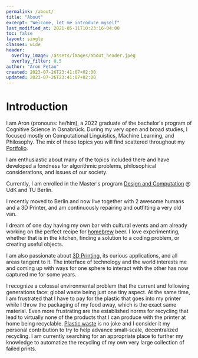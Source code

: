 ```yaml
---
permalink: /about/
title: "About"
excerpt: "Welcome, let me introduce myself"
last_modified_at: 2021-05-11T10:23:16-04:00
toc: false
layout: single
classes: wide
header:
  overlay_image: /assets/images/about_header.jpeg
  overlay_filter: 0.5
author: "Aron Petau"
created: 2023-07-26T23:41:07+02:00
updated: 2023-07-26T23:41:07+02:00
---
```

# Introduction

I am Aron (pronouns: he/him), a 2022 graduate of the bachelor's program of Cognitive Science in Osnabrück.
During my very open and broad studies, I focused mostly on Computational Linguistics, Machine Learning, and Philosophy.
The mix of these topics you will find scattered throughout my [Portfolio](/portfolio/).

I am enthusiastic about many of the topics included there and have developed a fondness for algorithmic problems, philosophical considerations, and issues of our society.

Currently, I am enrolled in the Master's program [Design and Computation](https://www.design-computation.berlin/en) @ UdK and TU Berlin. 

I recently moved to Berlin and now live together with 2 awesome humans and a 3D Printer, and am continuously repairing and outfitting a very old van.

I dream of one day having my own bar with cultural events and am already working on the perfect recipe for [homebrew](/homebrew/) beer. I love experimenting, whether that is in the kitchen, finding a solution to a coding problem, or creating useful objects.

I am also passionate about [3D Printing](/printing/), its curious applications, and all areas tangent to it.
The interface of technology and the world interests me and coming up with ways for one sphere to interact with the other has now captured me for some years.

I recognize a colossal environmental problem that the current and following generations face: global waste being just one tiny aspect.
At the same time, I am frustrated that I have to pay for the plastic that goes into my printer while I throw the packaging of my food away, which is the exact same material.
Even more frustrating are the established norms for recycling that lead to virtually none of the products that I can produce with the printer at home being recyclable.
[Plastic waste](/plastic-recycling/) is no joke and I consider it my personal contribution to try to help advance small-scale, decentralized recycling.
I am currently searching for an appropriate place to further my knowledge to automatize the recycling of my own very large collection of failed prints.
